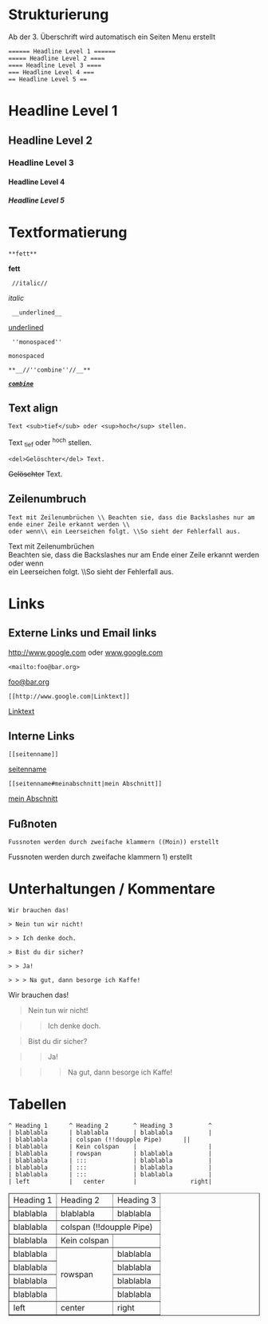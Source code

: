 # Strukturierung

Ab der 3. Überschrift wird automatisch ein Seiten Menu erstellt

```
====== Headline Level 1 ======
===== Headline Level 2 ====
==== Headline Level 3 ====
=== Headline Level 4 ===
== Headline Level 5 ==
```

# Headline Level 1

## Headline Level 2

### Headline Level 3

#### Headline Level 4

##### Headline Level 5

# Textformatierung

```
**fett**
```

**fett**

```
 //italic//
```

<i>italic</i>

```
 __underlined__
```

<u>underlined</u>

```
 ''monospaced''
```

<code>monospaced</code>

```
**__//''combine''//__**
```

<b><i><u><code>combine</code></u></i></b>

## Text align

`Text <sub>tief</sub> oder <sup>hoch</sup> stellen.`

Text <sub>tief</sub> oder <sup>hoch</sup> stellen.

```
<del>Gelöschter</del> Text.
```

<del>Gelöschter</del> Text.

## Zeilenumbruch

```
Text mit Zeilenumbrüchen \\ Beachten sie, dass die Backslashes nur am ende einer Zeile erkannt werden \\
oder wenn\\ ein Leerseichen folgt. \\So sieht der Fehlerfall aus.
```

Text mit Zeilenumbrüchen <br> Beachten sie, dass die Backslashes nur am Ende einer Zeile erkannt werden <br>
oder wenn<br> ein Leerseichen folgt. \\\So sieht der Fehlerfall aus.

# Links

## Externe Links und Email links

http://www.google.com oder www.google.com

```
<mailto:foo@bar.org>
```

foo@bar.org

```
[[http://www.google.com|Linktext]]
```

[Linktext](http://www.google.com)

## Interne Links

```
[[seitenname]]
```

[seitenname]()

```
[[seitenname#meinabschnitt|mein Abschnitt]]
```

[mein Abschnitt]()

## Fußnoten

```
Fussnoten werden durch zweifache klammern ((Moin)) erstellt
```

Fussnoten werden durch zweifache klammern <span title="Moin">1)</span> erstellt

# Unterhaltungen / Kommentare

```
Wir brauchen das!

> Nein tun wir nicht!

> > Ich denke doch.

> Bist du dir sicher?

> > Ja!

> > > Na gut, dann besorge ich Kaffe!
```

Wir brauchen das!

> Nein tun wir nicht!

> > Ich denke doch.

> Bist du dir sicher?

> > Ja!

> > > Na gut, dann besorge ich Kaffe!

# Tabellen

```
^ Heading 1      ^ Heading 2       ^ Heading 3          ^
| blablabla      | blablabla       | blablabla          |
| blablabla      | colspan (!!doupple Pipe)      ||
| blablabla      | Kein colspan    |                    |
| blablabla      | rowspan         | blablabla          |
| blablabla      | :::             | blablabla          |
| blablabla      | :::             | blablabla          |
| blablabla      | :::             | blablabla          |
| left           |   center        |               right|
```

<table border=1>
<thead>
<tr>
<td>Heading 1</td><td>Heading 2</td><td>Heading 3</td>
</tr>
</thead>
<tbody>
<tr>
<td>blablabla</td><td>blablabla</td><td>blablabla</td>
</tr>
<tr>
<td>blablabla</td><td colspan=2>colspan (!!doupple Pipe)</td>
</tr>
<tr>
<td>blablabla</td><td>Kein colspan</td><td></td>
</tr>
<tr>
<td>blablabla</td><td rowspan=4>rowspan</td><td>blablabla</td>
</tr>
<tr><td>blablabla</td><td>blablabla</td></tr>
<tr><td>blablabla</td><td>blablabla</td></tr>
<tr><td>blablabla</td><td>blablabla</td></tr>
<tr>
<td valign="left">left</td>
<td style="text-align='enter'">center</td>
<td valign="right">right</td></tr>
</tbody>
</table>
